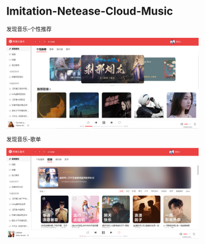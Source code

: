 # Imitation-Netease-Cloud-Music


发现音乐-个性推荐

<img src=".\src\assets\img\MusicPageShow\discover-recommend.PNG" alt="discover-recommend" style="zoom:50%;" />

发现音乐-歌单

<img src=".\src\assets\img\MusicPageShow\discover-musicList.PNG" alt="discover-musicList" style="zoom:50%;" />

